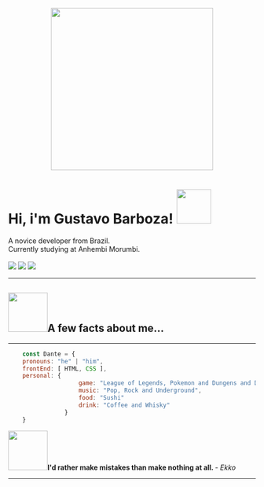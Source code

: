 
<p align="center"> <img  src="https://c.tenor.com/IeXeDuvMYPEAAAAd/no.gif" height="330" max-widht="100%">  </P>


<h1>Hi, i'm Gustavo Barboza! <img src="https://img1.picmix.com/output/stamp/normal/0/9/0/4/1604090_a14a5.gif" height="70px"></h1> 
<p>A novice developer from Brazil. <br> Currently studying at Anhembi Morumbi.

   <br>
   <br>
   <a href="https://www.instagram.com/guto__dante/"> 
    <img src="https://img.shields.io/badge/Instagram-E4405F?style=for-the-badge&logo=instagram&logoColor=white"></a>
   <a href="https://www.linkedin.com/in/gustavo-barboza-5641601ab/">
    <img src= "https://img.shields.io/badge/LinkedIn-0077B5?style=for-the-badge&logo=linkedin&logoColor=white"></a>
   <a href="mailto:gustavobarboza2003@gmail.com.br">
    <img src="https://img.shields.io/badge/Microsoft_Outlook-0078D4?style=for-the-badge&logo=microsoft-outlook&logoColor=white"></a>
</p> 






----------
 <h2><img src="https://i.pinimg.com/originals/e9/38/d1/e938d18fc07a3ffd16b4864ef2f1308f.gif"  height="80">A few facts about me...</h2>

---------------------

```javascript
    const Dante = {
    pronouns: "he" | "him",
    frontEnd: [ HTML, CSS ],
    personal: {
                    game: "League of Legends, Pokemon and Dungens and Dragons",
                    music: "Pop, Rock and Underground",
                    food: "Sushi"
                    drink: "Coffee and Whisky"
                }
    }
```
<img src="https://78.media.tumblr.com/c15b061360fa577cfa6fa1868bc45962/tumblr_o2d65b8VYl1so9b4uo1_500.gif" height="80"><strong>I'd rather make mistakes than make nothing at all. </strong>
<cite>- Ekko</cite>


-------------------

